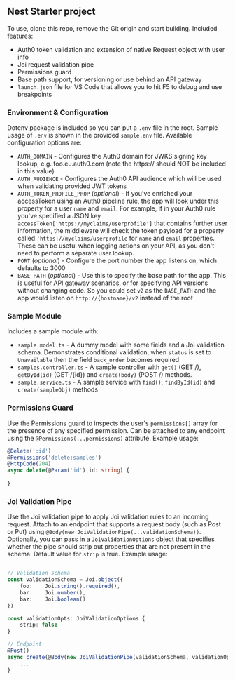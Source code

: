 ## Nest Starter project

To use, clone this repo, remove the Git origin and start building. Included features:

- Auth0 token validation and extension of native Request object with user info
- Joi request validation pipe
- Permissions guard
- Base path support, for versioning or use behind an API gateway
- `launch.json` file for VS Code that allows you to hit F5 to debug and use breakpoints

### Environment & Configuration

Dotenv package is included so you can put a `.env` file in the root. Sample usage of `.env` is shown in the provided `sample.env` file. Available configuration options are:

- `AUTH_DOMAIN` - Configures the Auth0 domain for JWKS signing key lookup, e.g. foo.eu.auth0.com (note the https:// should NOT be included in this value)
- `AUTH_AUDIENCE` - Configures the Auth0 API audience which will be used when validating provided JWT tokens
- `AUTH_TOKEN_PROFILE_PROP` (*optional*) - If you've enriched your accessToken using an Auth0 pipeline rule, the app will look under this property for a user `name` and `email`. For example, if in your Auth0 rule you've specified a JSON key `accessToken['https://myclaims/userprofile']` that contains further user information, the middleware will check the token payload for a property called `'https://myclaims/userprofile` for `name` and `email` properties. These can be useful when logging actions on your API, as you don't need to perform a separate user lookup.
- `PORT` (*optional*) - Configure the port number the app listens on, which defaults to 3000 
- `BASE_PATH` (*optional*) - Use this to specify the base path for the app. This is useful for API gateway scenarios, or for specifying API versions without changing code. So you could set `v2` as the `BASE_PATH` and the app would listen on `http://{hostname}/v2` instead of the root

### Sample Module

Includes a sample module with:

- `sample.model.ts` - A dummy model with some fields and a Joi validation schema. Demonstrates conditional validation, when `status` is set to `Unavailable` then the field `back_order` becomes required
- `samples.controller.ts` - A sample controller with `get()` (GET /), `getById(id)` (GET /{id}) and `create(body)` (POST /) methods.
- `sample.service.ts` - A sample service with `find()`, `findById(id)` and `create(sampleObj)` methods

### Permissions Guard

Use the Permissions guard to inspects the user's `permissions[]` array for the presence of any specified permission. Can be attached to any endpoint using the `@Permissions(...permissions)` attribute. Example usage:

```typescript
@Delete(':id')
@Permissions('delete:samples')
@HttpCode(204)
async delete(@Param('id') id: string) {
    
}
```

### Joi Validation Pipe

Use the Joi validation pipe to apply Joi validation rules to an incoming request. Attach to an endpoint that supports a request body (such as Post or Put) using `@Body(new JoiValidationPipe(...validationSchema))`. Optionally, you can pass in a `JoiValidationOptions` object that specifies whether the pipe should strip out properties that are not present in the schema. Default value for `strip` is true. Example usage:

```typescript

// Validation schema
const validationSchema = Joi.object({
    foo:    Joi.string().required(),
    bar:    Joi.number(),
    baz:    Joi.boolean()
})

const validationOpts: JoiValidationOptions {
    strip: false
}

// Endpoint
@Post()
async create(@Body(new JoiValidationPipe(validationSchema, validationOpts))) {
    ...
}
```
